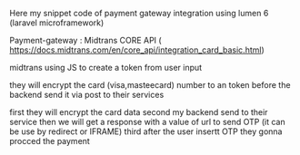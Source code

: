 Here my snippet code of payment gateway integration using lumen 6 (laravel microframework)

Payment-gateway : Midtrans CORE API ( https://docs.midtrans.com/en/core_api/integration_card_basic.html) 

midtrans using JS to create a token from user input 

they will encrypt the card (visa,masteecard) number to an token 
before the backend send it via post to their services 

first they will encrypt the card data 
second my backend send to their service then we will get a response with a value of url to send OTP (it can be use by redirect or IFRAME) 
third after the user insertt OTP they gonna procced the payment 
